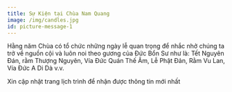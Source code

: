 ```yaml
---
title: Sự Kiện tại Chùa Nam Quang
image: /img/candles.jpg
id: picture-message-1
---
```

Hằng năm Chùa có tổ chức những ngày lễ quan trọng để nhắc nhở chúng ta trở về nguồn cội và luôn noi theo gương của Đức Bổn Sư như là:  Tết Nguyên Đán, rằm Thượng Nguyên, Vía Đức Quán Thế Âm, Lễ Phật Đản, Rằm Vu Lan, Vía Đức A Di Dà  v.v.

Xin cập nhật trang lịch trình để nhận được thông tin mới nhất